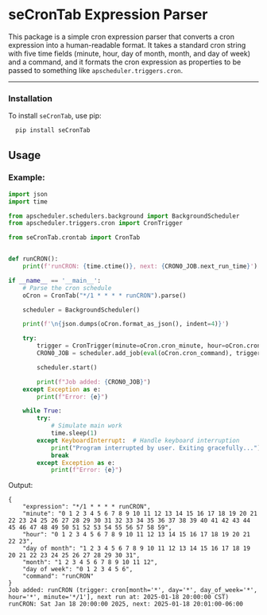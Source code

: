 # seCronTab Expression Parser

This package is a simple cron expression parser that converts a cron expression into a human-readable format. 
It takes a standard cron string with five time fields (minute, hour, day of month, month, and day of week) and a command, 
and it formats the cron expression as properties to be passed to something like `apscheduler.triggers.cron`.

***

### Installation

To install `seCronTab`, use pip:

 ```bash
   pip install seCronTab
 ```

## Usage

### Example:
```python
import json
import time

from apscheduler.schedulers.background import BackgroundScheduler
from apscheduler.triggers.cron import CronTrigger

from seCronTab.crontab import CronTab


def runCRON():
    print(f'runCRON: {time.ctime()}, next: {CRON0_JOB.next_run_time}')

if __name__ == '__main__':
    # Parse the cron schedule
    oCron = CronTab("*/1 * * * * runCRON").parse()

    scheduler = BackgroundScheduler()

    print(f'\n{json.dumps(oCron.format_as_json(), indent=4)}')

    try:
        trigger = CronTrigger(minute=oCron.cron_minute, hour=oCron.cron_hour, day=oCron.cron_day_of_month, month=oCron.cron_month, day_of_week=oCron.cron_day_of_week)
        CRON0_JOB = scheduler.add_job(eval(oCron.cron_command), trigger)

        scheduler.start()

        print(f"Job added: {CRON0_JOB}")
    except Exception as e:
        print(f"Error: {e}")

    while True:
        try:
            # Simulate main work
            time.sleep(1)
        except KeyboardInterrupt:  # Handle keyboard interruption
            print("Program interrupted by user. Exiting gracefully...")
            break
        except Exception as e:
            print(f"Error: {e}")
```

Output:
```shell
{
    "expression": "*/1 * * * * runCRON",
    "minute": "0 1 2 3 4 5 6 7 8 9 10 11 12 13 14 15 16 17 18 19 20 21 22 23 24 25 26 27 28 29 30 31 32 33 34 35 36 37 38 39 40 41 42 43 44 45 46 47 48 49 50 51 52 53 54 55 56 57 58 59",
    "hour": "0 1 2 3 4 5 6 7 8 9 10 11 12 13 14 15 16 17 18 19 20 21 22 23",
    "day of month": "1 2 3 4 5 6 7 8 9 10 11 12 13 14 15 16 17 18 19 20 21 22 23 24 25 26 27 28 29 30 31",
    "month": "1 2 3 4 5 6 7 8 9 10 11 12",
    "day of week": "0 1 2 3 4 5 6",
    "command": "runCRON"
}
Job added: runCRON (trigger: cron[month='*', day='*', day_of_week='*', hour='*', minute='*/1'], next run at: 2025-01-18 20:00:00 CST)
runCRON: Sat Jan 18 20:00:00 2025, next: 2025-01-18 20:01:00-06:00

```